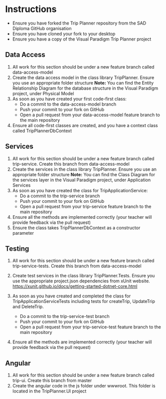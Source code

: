 # Instructions
- Ensure you have forked the Trip Planner repository from the SAD Diploma GitHub organisation
- Ensure you have cloned your fork to your desktop
- Ensure you have a copy of the Visual Paradigm Trip Planner project

## Data Access
1.	All work for this section should be under a new feature branch called data-access-model
2.	Create the data access model in the class library TripPlanner.  Ensure you use an appropriate folder structure
**Note:** You can find the Entity Relationship Diagram for the database structure in the Visual Paradigm project, under Physical Model
3.	As soon as you have created your first code-first class:
    - Do a commit to the data-access-model branch
    - Push your commit to your fork on GitHub
    - Open a pull request from your data-access-model feature branch to the main repository
4.	Ensure all code-first classes are created, and you have a context class called TripPlannerDbContext

## Services
1.	All work for this section should be under a new feature branch called trip-service.  Create this branch from data-access-model
2.	Create the services in the class library TripPlanner.  Ensure you use an appropriate folder structure
**Note:** You can find the Class Diagram for the services layer in the Visual Paradigm project, under Application Services
3.	As soon as you have created the class for TripApplicationService:
    - Do a commit to the trip-service branch
    - Push your commit to your fork on GitHub
    - Open a pull request from your trip-service feature branch to the main repository
4.	Ensure all the methods are implemented correctly (your teacher will provide feedback via the pull request)
5.	Ensure the class takes TripPlannerDbContext as a constructor parameter

## Testing
1.	All work for this section should be under a new feature branch called trip-service-tests.  Create this branch from data-access-model
2.	Create test services in the class library TripPlanner.Tests.  Ensure you use the appropriate project.json dependencies from xUnit website. https://xunit.github.io/docs/getting-started-dotnet-core.html
3.	As soon as you have created and completed the class for TripApplicationServiceTests including tests for createTrip, UpdateTrip and DeleteTrip.

    - Do a commit to the trip-service-test branch
    - Push your commit to your fork on GitHub
    - Open a pull request from your trip-service-test feature branch to the main repository
4.	Ensure all the methods are implemented correctly (your teacher will provide feedback via the pull request)

## Angular
1.	All work for this section should be under a new feature branch called trip-ui.  Create this branch from master
2.	Create the angular code in the js folder under wwwroot.  This folder is located in the TripPlanner.UI project





